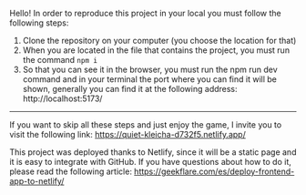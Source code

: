 Hello!
In order to reproduce this project in your local you must follow the following steps:

1. Clone the repository on your computer (you choose the location for that)
2. When you are located in the file that contains the project, you must run the command `npm i`
3. So that you can see it in the browser, you must run the npm run dev command and in your terminal the port where you can find it will be shown, generally you can find it at the following address: http://localhost:5173/


---------

If you want to skip all these steps and just enjoy the game, I invite you to visit the following link: https://quiet-kleicha-d732f5.netlify.app/


This project was deployed thanks to Netlify, since it will be a static page and it is easy to integrate with GitHub. If you have questions about how to do it, please read the following article: https://geekflare.com/es/deploy-frontend-app-to-netlify/
